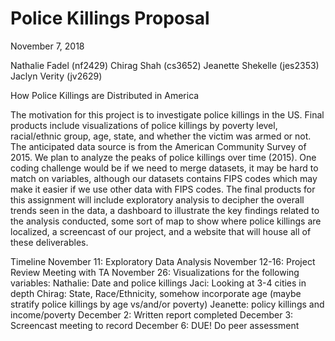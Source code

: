 Police Killings Proposal
================
November 7, 2018

Nathalie Fadel (nf2429) Chirag Shah (cs3652) Jeanette Shekelle (jes2353) Jaclyn Verity (jv2629)

How Police Killings are Distributed in America

The motivation for this project is to investigate police killings in the US. Final products include visualizations of police killings by poverty level, racial/ethnic group, age, state, and whether the victim was armed or not. The anticipated data source is from the American Community Survey of 2015. We plan to analyze the peaks of police killings over time (2015). One coding challenge would be if we need to merge datasets, it may be hard to match on variables, although our datasets contains FIPS codes which may make it easier if we use other data with FIPS codes. The final products for this assignment will include exploratory analysis to decipher the overall trends seen in the data, a dashboard to illustrate the key findings related to the analysis conducted, some sort of map to show where police killings are localized, a screencast of our project, and a website that will house all of these deliverables.

Timeline November 11: Exploratory Data Analysis November 12-16: Project Review Meeting with TA November 26: Visualizations for the following variables: Nathalie: Date and police killings Jaci: Looking at 3-4 cities in depth Chirag: State, Race/Ethnicity, somehow incorporate age (maybe stratify police killings by age vs/and/or poverty) Jeanette: policy killings and income/poverty December 2: Written report completed December 3: Screencast meeting to record December 6: DUE! Do peer assessment
